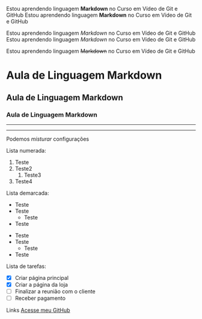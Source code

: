 <!-- Negrito -->
Estou aprendendo linguagem **Markdown** no Curso em Vídeo de Git e GitHub
Estou aprendendo linguagem __Markdown__ no Curso em Vídeo de Git e GitHub

<!-- Italico -->
Estou aprendendo linguagem *Markdown* no Curso em Vídeo de Git e GitHub
Estou aprendendo linguagem _Markdown_ no Curso em Vídeo de Git e GitHub

<!-- Riscado -->
Estou aprendendo linguagem ~~Markdown~~ no Curso em Vídeo de Git e GitHub

<!-- Títulos -->
# Aula de Linguagem Markdown
## Aula de Linguagem Markdown
### Aula de Linguagem Markdown

<!-- Linhas -->
---
***

Podemos _*misturar*_ configurações

Lista numerada:
1. Teste
1. Teste2
   1. Teste3 <!-- Sub-item (3 espaços) -->
1. Teste4


Lista demarcada:
* Teste
* Teste
   * Teste
* Teste

- Teste
- Teste
   - Teste
- Teste

Lista de tarefas:

- [x] Criar página principal <!-- Tarefas marcadas -->
- [x] Criar a página da loja <!-- Tarefas marcadas -->
- [ ] Finalizar a reunião com o cliente
- [ ] Receber pagamento

Links
[Acesse meu GitHub](https://github.com/cleitonporto)
